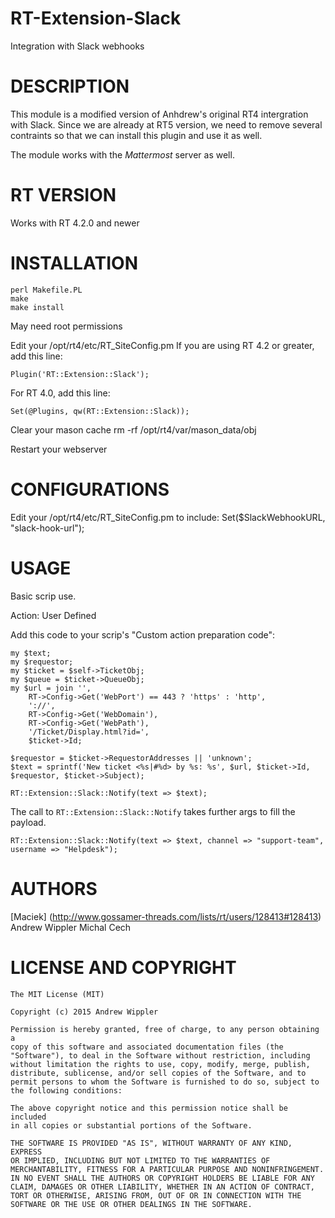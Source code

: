 # RT-Extension-Slack
Integration with Slack webhooks

# DESCRIPTION
This module is a modified version of Anhdrew's original RT4 intergration with Slack. Since we are already at RT5 version, we need to remove several contraints so that we can install this plugin and use it as well.

The module works with the *Mattermost* server as well.

# RT VERSION
Works with RT 4.2.0 and newer

# INSTALLATION
    perl Makefile.PL
    make
    make install

May need root permissions

Edit your /opt/rt4/etc/RT_SiteConfig.pm
If you are using RT 4.2 or greater, add this line:

	Plugin('RT::Extension::Slack');

For RT 4.0, add this line:

	Set(@Plugins, qw(RT::Extension::Slack));

Clear your mason cache
		rm -rf /opt/rt4/var/mason_data/obj

Restart your webserver

# CONFIGURATIONS
Edit your /opt/rt4/etc/RT_SiteConfig.pm to include:
    Set($SlackWebhookURL, "slack-hook-url");

# USAGE

Basic scrip use. 

Action: User Defined

Add this code to your scrip's "Custom action preparation code":


```
my $text; 
my $requestor; 
my $ticket = $self->TicketObj; 
my $queue = $ticket->QueueObj; 
my $url = join '', 
	RT->Config->Get('WebPort') == 443 ? 'https' : 'http', 
	'://', 
	RT->Config->Get('WebDomain'), 
	RT->Config->Get('WebPath'), 
	'/Ticket/Display.html?id=', 
	$ticket->Id; 
 
$requestor = $ticket->RequestorAddresses || 'unknown'; 
$text = sprintf('New ticket <%s|#%d> by %s: %s', $url, $ticket->Id, $requestor, $ticket->Subject); 

RT::Extension::Slack::Notify(text => $text); 
```

The call to ``RT::Extension::Slack::Notify`` takes further args to fill the payload.

```
RT::Extension::Slack::Notify(text => $text, channel => "support-team", username => "Helpdesk"); 
```

# AUTHORS
[Maciek] (http://www.gossamer-threads.com/lists/rt/users/128413#128413)  
Andrew Wippler 
Michal Cech
    

# LICENSE AND COPYRIGHT
    The MIT License (MIT)

    Copyright (c) 2015 Andrew Wippler

    Permission is hereby granted, free of charge, to any person obtaining a
    copy of this software and associated documentation files (the
    "Software"), to deal in the Software without restriction, including
    without limitation the rights to use, copy, modify, merge, publish,
    distribute, sublicense, and/or sell copies of the Software, and to
    permit persons to whom the Software is furnished to do so, subject to
    the following conditions:

    The above copyright notice and this permission notice shall be included
    in all copies or substantial portions of the Software.

    THE SOFTWARE IS PROVIDED "AS IS", WITHOUT WARRANTY OF ANY KIND, EXPRESS
    OR IMPLIED, INCLUDING BUT NOT LIMITED TO THE WARRANTIES OF
    MERCHANTABILITY, FITNESS FOR A PARTICULAR PURPOSE AND NONINFRINGEMENT.
    IN NO EVENT SHALL THE AUTHORS OR COPYRIGHT HOLDERS BE LIABLE FOR ANY
    CLAIM, DAMAGES OR OTHER LIABILITY, WHETHER IN AN ACTION OF CONTRACT,
    TORT OR OTHERWISE, ARISING FROM, OUT OF OR IN CONNECTION WITH THE
    SOFTWARE OR THE USE OR OTHER DEALINGS IN THE SOFTWARE.

